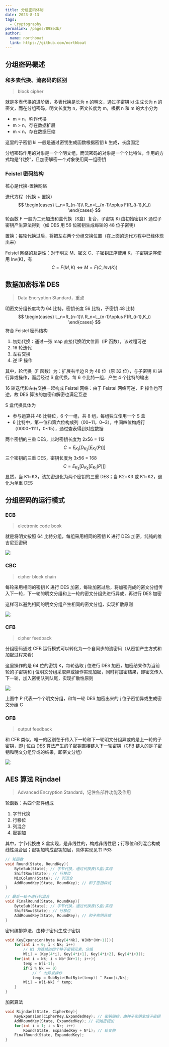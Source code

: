 ```yaml
---
title: 分组密码体制
date: 2023-8-13
tags: 
  - Cryptography
permalink: /pages/898e3b/
author: 
  name: northboat
  link: https://github.com/northboat
---
```


## 分组密码概述

### 和多表代换、流密码的区别

> block cipher

就是多表代换的进阶版，多表代换是长为 n 的明文，通过子密钥 ki 生成长为 n 的密文，而在分组密码，明文长度为 n，密文长度为 m，根据 n 和 m 的大小分为

- m = n，称作代换
- m > n，存在数据扩展
- m < n，存在数据压缩

这里的子密钥 ki 一般是通过密钥生成函数根据密钥 k 生成，长度固定

分组密码作用的对象是一个个明文组，而流密码的对象是一个个比特位，作用的方式均是“代换”，且加密解密一个对象使用同一组密钥

### Feistel 密码结构

核心是代换-置换网络

迭代方程（代换 + 置换）
$$
\begin{cases}
L_n=R_{n-1}\\
R_n=L_{n-1}\oplus F(R_{i-1},K_i)
\end{cases}
$$
轮函数 F 一般为二元加法和盒代换（S盒）复合，子密钥 Ki 由初始密钥 K 通过子密钥产生算法得到（如 DES 用 56 位密钥生成每轮的 48 位子密钥）

置换：每轮代换过后，将把左右两个分组交换位置（在上面的迭代方程中已经体现出来）

Feistel 网络的互逆性：对于明文 M、密文 C、子密钥正序使用 K，子密钥逆序使用 Inv(K)，有
$$
C=F(M,K)\iff M=F(C,Inv(K))
$$

## 数据加密标准 DES

> Data Encryption Standard，重点

明密文分组长度均为 64 比特，密钥长度 56 比特，子密钥 48 比特
$$
\begin{cases}
L_n=R_{n-1}\\
R_n=L_{n-1}\oplus F(R_{i-1},K_i)
\end{cases}
$$
符合 Feistel 密码结构

1. 初始代换：通过一张 map 直接代换明文位置（IP 函数），该过程可逆
2. 16 轮迭代
3. 左右交换
3. 逆 IP 操作

其中，轮代换（F 函数）为：扩展右半边 R 为 48 位（原 32 位），与子密钥 Ki 进行异或操作，而后经过 S 盒代换，每 6 个比特一组，产生 4 个比特的输出

16 轮迭代和左右交换一起构成 Feistel 网络：由于 Feistel 网络可逆，IP 操作也可逆，故 DES 算法的加密和解密也满足互逆

S 盒代换具体为

- 参与运算共 48 比特位，6 个一组，共 8 组，每组独立使用一个 S 盒
- 6 比特中，第一位和第六位构成列（00~11，0~3），中间四位构成行（0000~1111，0~15），通过查表得到对应数据

两个密钥的三重 DES，此时密钥长度为 2x56 = 112
$$
C=E_{K_1}[D_{K_2}[E_{K_1}(P)]]
$$
三个密钥的三重 DES，密钥长度为 3x56 = 168
$$
C=E_{K_3}[D_{K_2}[E_{K_1}(P)]]
$$
显然，当 K1=K3，该加密退化为两个密钥的三重 DES；当 K2=K3 或 K1=K2，退化为单重 DES

## 分组密码的运行模式

### ECB

> electronic code book

就是将明文按照 64 比特分组，每组采用相同的密钥 K 进行 DES 加密，纯纯的维吉尼亚密码

<img src="./assets/image-20230823015228769.png">

### CBC

> cipher block chain

每轮采用相同的密钥 K 进行 DES 加密，每轮加密过后，将加密完成的密文分组传入下一轮，下一轮的明文分组和上一轮的密文分组先进行异或，再进行 DES 加密

这样可以避免相同的明文分组产生相同的密文分组，实现扩散原则

<img src="./assets/image-20230823015156122.png">

### CFB

> cipher feedback

分组密码通过 CFB 运行模式可以转化为一个自同步的流密码（从密钥产生方式和加密过程来看）

这里操作的是 64 位的密钥 K，每轮选取 j 位进行 DES 加密，加密结果作为当前轮的子密钥和 j 位明文分组采取异或操作实现加密，同时将加密结果，即密文传入下一轮，加入密钥队列队尾，实现扩散性原则

<img src="./assets/image-20230823014724370.png">

上图中 P 代表一个个明文分组，和每一轮 DES 加密出来的 j 位子密钥异或生成密文分组 C

### OFB

> output feedback

和 CFB 类似，唯一的区别在于传入下一轮和下一轮明文分组异或的是上一轮的子密钥，即 j 位由 DES 算法产生的子密钥直接链入下一轮密钥（CFB 链入的是子密钥和明文分组异或的结果，即密文分组）

<img src="./assets/image-20230823014903158.png">

## AES 算法  Rijndael

> Advanced Encryption Standard，记住各部件功能及作用

轮函数：共四个部件组成

1. 字节代换
2. 行移位
3. 列混合
4. 密钥加

其中，字节代换由 S 盒实现，是非线性的，构成非线性层；行移位和列混合构成线性混合层；密钥加构成密钥加层，具体实现见书 P63

```c
// 轮函数
void Round(State, RoundKey){
    ByteSub(State); // 字节代换，通过代换表(S盒)实现
    ShiftRow(State); // 行移位
    MixColumn(State); // 列混合
    AddRoundKey(State, RoundKey); // 和子密钥异或
}

// 最后一轮不进行列混合
void FinalRound(State, RoundKey){
    ByteSub(State); // 字节代换，通过代换表(S盒)实现
    ShiftRow(State); // 行移位
    AddRoundKey(State, RoundKey); // 和子密钥异或
}
```

密码编排算法，由种子密码生成子密钥

```c
void KeyExpansion(byte Key[4*Nk], W[Nb*(Nr+1)]){
    for(int i = 0; i < Nk; i++)
        // Wi 为连续的四个种子密钥元素，分组
        W[i] = (Key[4*i], Key[4*i+1], Key[4*i+2], Key[4*i+3]);
    for(int i = Nk; i < Nb*(Nr+1); i++){
        temp = W[i-1];
        if(i % Nk == 0)
            // ^ 为异或操作
            temp = SubByte(RotByte(temp)) ^ Rcon[i/Nk];
        W[i] = W[i-Nk] ^ temp;
    }
}
```

加密算法

```c
void Rijndael(State, CipherKey){
    KeyExpansion(CipherKey,ExpandedKey); // 密钥编排，由种子密钥生成子密钥
    AddRoundKey(State, ExpandedKey); // 初始密钥加
    for(int i = 1; i < Nr; i++)
        Round(State, ExpandedKey + N*i); // 轮变换
    FinalRound(State, ExpandedKey);
}
```


